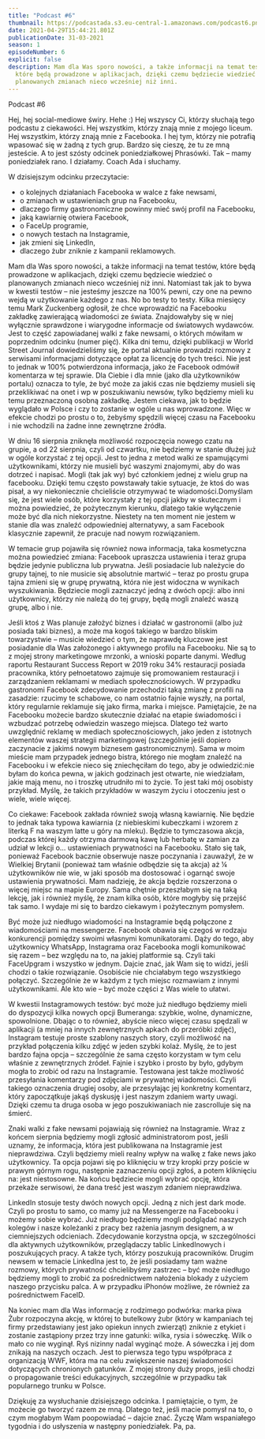 ```yaml
---
title: "Podcast #6"
thumbnail: https://podcastada.s3.eu-central-1.amazonaws.com/podcast6.png
date: 2021-04-29T15:44:21.801Z
publicationDate: 31-03-2021
season: 1
episodeNumber: 6
explicit: false
description: Mam dla Was sporo nowości, a także informacji na temat testów,
  które będą prowadzone w aplikacjach, dzięki czemu będziecie wiedzieć o
  planowanych zmianach nieco wcześniej niż inni.
---
```

Podcast #6

Hej, hej social-mediowe świry. Hehe :) Hej wszyscy Ci, którzy słuchają tego podcastu z ciekawości. Hej wszystkim, którzy znają mnie z mojego liceum. Hej wszystkim, którzy znają mnie z Facebooka. I hej tym, którzy nie potrafią wpasować się w żadną z tych grup. Bardzo się cieszę, że tu ze mną jesteście. A to jest szósty odcinek poniedziałkowej Phrasówki. Tak – mamy poniedziałek rano. I działamy. Coach Ada i słuchamy.

W dzisiejszym odcinku przeczytacie:

* o kolejnych działaniach Facebooka w walce z fake newsami,
* o zmianach w ustawieniach grup na Facebooku,
* dlaczego firmy gastronomiczne powinny mieć swój profil na Facebooku,
* jaką kawiarnię otwiera Facebook,
* o FaceUp programie,
* o nowych testach na Instagramie,
* jak zmieni się LinkedIn,
* dlaczego żubr zniknie z kampanii reklamowych.

Mam dla Was sporo nowości, a także informacji na temat testów, które będą prowadzone w aplikacjach, dzięki czemu będziecie wiedzieć o planowanych zmianach nieco wcześniej niż inni. Natomiast tak jak to bywa w kwestii testów – nie jesteśmy jeszcze na 100% pewni, czy one na pewno wejdą w użytkowanie każdego z nas. No bo testy to testy. Kilka miesięcy temu Mark Zuckenberg ogłosił, że chce wprowadzić na Facebooku zakładkę zawierającą wiadomości ze świata. Znajdowałyby się w niej wyłącznie sprawdzone i wiarygodne informacje od światowych wydawców. Jest to część zapowiadanej walki z fake newsami, o których mówiłam w poprzednim odcinku (numer pięć). Kilka dni temu, dzięki publikacji w World Street Journal dowiedzieliśmy się, że portal aktualnie prowadzi rozmowy z serwisami informacjami dotyczące opłat za licencję do tych treści. Nie jest to jednak w 100% potwierdzona informacja, jako że Facebook odmówił komentarza w tej sprawie. Dla Ciebie i dla mnie (jako dla użytkowników portalu) oznacza to tyle, że być może za jakiś czas nie będziemy musieli się przeklikiwać na onet i wp w poszukiwaniu newsów, tylko będziemy mieli ku temu przeznaczoną osobną zakładkę. Jestem ciekawa, jak to będzie wyglądało w Polsce i czy to zostanie w ogóle u nas wprowadzone. Więc w efekcie chodzi po prostu o to, żebyśmy spędzili więcej czasu na Facebooku i nie wchodzili na żadne inne zewnętrzne źródła.

W dniu 16 sierpnia zniknęła możliwość rozpoczęcia nowego czatu na grupie, a od 22 sierpnia, czyli od czwartku, nie będziemy w stanie dłużej już w ogóle korzystać z tej opcji. Jest to jedna z metod walki ze spamującymi użytkownikami, którzy nie musieli być waszymi znajomymi, aby do was dotrzeć i napisać. Mogli (tak jak wy) być członkiem jednej z wielu grup na facebooku. Dzięki temu często powstawały takie sytuacje, że ktoś do was pisał, a wy niekoniecznie chcieliście otrzymywać te wiadomości.Domyślam się, że jest wiele osób, które korzystały z tej opcji jakby w skutecznym i można powiedzieć, że pożytecznym kierunku, dlatego takie wyłączenie może być dla nich niekorzystne. Niestety na ten moment nie jestem w stanie dla was znaleźć odpowiedniej alternatywy, a sam Facebook klasycznie zapewnił, że pracuje nad nowym rozwiązaniem.

W temacie grup pojawiła się również nowa informacja, taka kosmetyczna można powiedzieć zmiana: Facebook upraszcza ustawienia i teraz grupa będzie jedynie publiczna lub prywatna. Jeśli posiadacie lub należycie do grupy tajnej, to nie musicie się absolutnie martwić – teraz po prostu grupa tajna zmieni się w grupę prywatną, która nie jest widoczna w wynikach wyszukiwania. Będziecie mogli zaznaczyć jedną z dwóch opcji: albo inni użytkownicy, którzy nie należą do tej grupy, będą mogli znaleźć waszą grupę, albo i nie.

Jeśli ktoś z Was planuje założyć biznes i działać w gastronomii (albo już posiada taki biznes), a może ma kogoś takiego w bardzo bliskim towarzystwie – musicie wiedzieć o tym, że naprawdę kluczowe jest posiadanie dla Was założonego i aktywnego profilu na Facebooku. Nie są to z mojej strony marketingowe mrzonki, a wnioski poparte danymi. Według raportu Restaurant Success Report w 2019 roku 34% restauracji posiada pracownika, który pełnoetatowo zajmuje się promowaniem restauracji i zarządzaniem reklamami w mediach społecznościowych. W przypadku gastronomi Facebook zdecydowanie przechodzi taką zmianę z profili na zasadzie: rzucimy te schabowe, co nam ostatnio fajnie wyszły, na portal, który regularnie reklamuje się jako firma, marka i miejsce. Pamiętajcie, że na Facebooku możecie bardzo skutecznie działać na etapie świadomości i wzbudzać potrzebę odwiedzin waszego miejsca. Dlatego też warto uwzględnić reklamę w mediach społecznościowych, jako jeden z istotnych elementów waszej strategii marketingowej (szczególnie jeśli dopiero zaczynacie z jakimś nowym biznesem gastronomicznym). Sama w moim mieście mam przypadek jednego bistra, którego nie mogłam znaleźć na Facebooku i w efekcie nieco się zniechęciłam do tego, aby je odwiedzić:nie byłam do końca pewna, w jakich godzinach jest otwarte, nie wiedziałam, jakie mają menu, no i troszkę utrudniło mi to życie. To jest taki mój osobisty przykład. Myślę, że takich przykładów w waszym życiu i otoczeniu jest o wiele, wiele więcej.

Co ciekawe: Facebook zakłada również swoją własną kawiarnię. Nie będzie to jednak taka typowa kawiarnia (z niebieskimi kubeczkami i wzorem z literką F na waszym latte u góry na mleku). Będzie to tymczasowa akcja, podczas której każdy otrzyma darmową kawę lub herbatę w zamian za udział w lekcji o… ustawieniach prywatności na Facebooku. Stało się tak, ponieważ Facebook bacznie obserwuje nasze poczynania i zauważył, że w Wielkiej Brytanii (ponieważ tam właśnie odbędzie się ta akcja) aż ¼ użytkowników nie wie, w jaki sposób ma dostosować i ogarnąć swoje ustawienia prywatności. Mam nadzieję, że akcja będzie rozszerzona o więcej miejsc na mapie Europy. Sama chętnie przeszłabym się na taką lekcję, jak i również myślę, że znam kilka osób, które mogłyby się przejść tak samo. I wydaje mi się to bardzo ciekawym i pożytecznym pomysłem.

Być może już niedługo wiadomości na Instagramie będą połączone z wiadomościami na messengerze. Facebook obawia się czegoś w rodzaju konkurencji pomiędzy swoimi własnymi komunikatorami. Dąży do tego, aby użytkownicy WhatsApp, Instagrama oraz Facebooka mogli komunikować się razem – bez względu na to, na jakiej platformie są. Czyli taki FaceUpgram i wszystko w jednym. Dajcie znać, jak Wam się to widzi, jeśli chodzi o takie rozwiązanie. Osobiście nie chciałabym tego wszystkiego połączyć. Szczególnie że w każdym z tych miejsc rozmawiam z innymi użytkownikami. Ale kto wie – być może części z Was wiele to ułatwi.

W kwestii Instagramowych testów: być może już niedługo będziemy mieli do dyspozycji kilka nowych opcji Bumeranga: szybkie, wolne, dynamiczne, spowolnione. Dbając o to również, abyście nieco więcej czasu spędzali w aplikacji (a mniej na innych zewnętrznych apkach do przeróbki zdjęć), Instagram testuje proste szablony naszych story, czyli możliwość na przykład połączenia kilku zdjęć w jeden szybki kolaż. Myślę, że to jest bardzo fajna opcja – szczególnie że sama często korzystam w tym celu właśnie z zewnętrznych źródeł. Fajnie i szybko i prosto by było, gdybym mogła to zrobić od razu na Instagramie. Testowana jest także możliwość przesyłania komentarzy pod zdjęciami w prywatnej wiadomości. Czyli takiego oznaczenia drugiej osoby, ale przesyłając jej konkretny komentarz, który zapoczątkuje jakąś dyskusję i jest naszym zdaniem warty uwagi. Dzięki czemu ta druga osoba w jego poszukiwaniach nie zascrolluje się na śmierć.

Znaki walki z fake newsami pojawiają się również na Instagramie. Wraz z końcem sierpnia będziemy mogli zgłosić administratorom post, jeśli uznamy, że informacja, która jest publikowana na Instagramie jest nieprawdziwa. Czyli będziemy mieli realny wpływ na walkę z fake news jako użytkownicy. Ta opcja pojawi się po kliknięciu w trzy kropki przy poście w prawym górnym rogu, następnie zaznaczeniu opcji zgłoś, a potem kliknięciu na: jest niestosowne. Na końcu będziecie mogli wybrać opcję, która przekaże serwisowi, że dana treść jest waszym zdaniem nieprawdziwa.

LinkedIn stosuje testy dwóch nowych opcji. Jedną z nich jest dark mode. Czyli po prostu to samo, co mamy już na Messengerze na Facebooku i możemy sobie wybrać. Już niedługo będziemy mogli podglądać naszych kolegów i nasze koleżanki z pracy bez rażenia jasnym designem, a w ciemniejszych odcieniach. Zdecydowanie korzystna opcja, w szczególności dla aktywnych użytkowników, przeglądaczy tablic LinkedInowych i poszukujących pracy. A także tych, którzy poszukują pracowników. Drugim newsem w temacie LinkedIna jest to, że jeśli posiadamy tam ważne rozmowy, których prywatność chcielibyśmy zastrzec – być może niedługo będziemy mogli to zrobić za pośrednictwem nałożenia blokady z użyciem naszego przycisku palca. A w przypadku iPhonów możliwe, że również za pośrednictwem FaceID.

Na koniec mam dla Was informację z rodzimego podwórka: marka piwa Żubr rozpoczyna akcję, w której to butelkowy żubr (który w kampaniach tej firmy przedstawiany jest jako opiekun innych zwierząt) zniknie z etykiet i zostanie zastąpiony przez trzy inne gatunki: wilka, rysia i sóweczkę. Wilk o mało co nie wyginął. Ryś nizinny nadal wyginąć może. A sóweczka i jej dom znikają na naszych oczach. Jest to pierwsza tego typu współpraca z organizacją WWF, która ma na celu zwiększenie naszej świadomości dotyczących chronionych gatunków. Z mojej strony duży props, jeśli chodzi o propagowanie treści edukacyjnych, szczególnie w przypadku tak popularnego trunku w Polsce.

Dziękuję za wysłuchanie dzisiejszego odcinka. I pamiętajcie, o tym, że możecie go tworzyć razem ze mną. Dlatego też, jeśli macie pomysł na to, o czym mogłabym Wam poopowiadać – dajcie znać. Życzę Wam wspaniałego tygodnia i do usłyszenia w następny poniedziałek. Pa, pa.